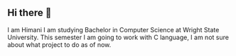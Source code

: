 ## Hi there 👋
I am Himani
I am studying Bachelor in Computer Science at Wright State University.
This semester I am going to work with C language, I am not sure about what project to do as of now.
<!--
**Himanii27/Himanii27** is a ✨ _special_ ✨ repository because its `README.md` (this file) appears on your GitHub profile.

Here are some ideas to get you started:

- 🔭 I’m currently working on ...
- 🌱 I’m currently learning ...
- 👯 I’m looking to collaborate on ...
- 🤔 I’m looking for help with ...
- 💬 Ask me about ...
- 📫 How to reach me: ...
- 😄 Pronouns: ...
- ⚡ Fun fact: ...
-->
